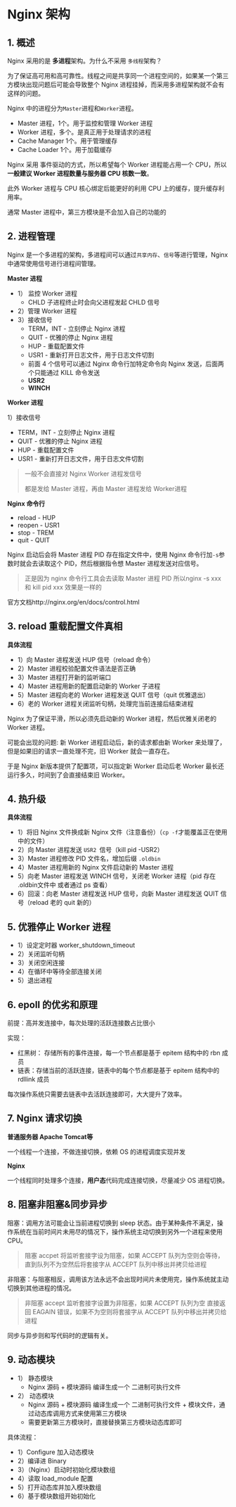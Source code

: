 # Nginx 架构

## 1. 概述

Nginx 采用的是 **多进程**架构。为什么不采用 `多线程`架构？

为了保证高可用和高可靠性。线程之间是共享同一个进程空间的，如果某一个第三方模块出现问题后可能会导致整个 Nginx 进程挂掉，而采用多进程架构就不会有这样的问题。

Nginx 中的进程分为`Master`进程和`Worker`进程。

* Master 进程，1个。用于监控和管理 Worker 进程
* Worker 进程，多个。是真正用于处理请求的进程
* Cache Manager 1个。用于管理缓存
* Cache Loader 1个。用于加载缓存

Nginx 采用 事件驱动的方式，所以希望每个 Worker 进程能占用一个 CPU，所以 **一般建议 Worker 进程数量与服务器 CPU 核数一致**。

此外 Worker 进程与 CPU 核心绑定后能更好的利用 CPU 上的缓存，提升缓存利用率。

通常 Master 进程中，第三方模块是不会加入自己的功能的





## 2. 进程管理

Nginx 是一个多进程的架构，多进程间可以通过`共享内存`、`信号`等进行管理，Nginx 中通常使用信号进行进程间管理。



**Master 进程**

* 1） 监控 Worker 进程
  * CHLD 子进程终止时会向父进程发起 CHLD 信号
* 2）管理 Worker 进程
* 3）接收信号
  * TERM，INT - 立刻停止 Nginx 进程
  * QUIT - 优雅的停止 Nginx 进程
  * HUP - 重载配置文件
  * USR1 - 重新打开日志文件，用于日志文件切割
  * 前面 4 个信号可以通过 Nginx 命令行加特定命令向 Nginx 发送，后面两个只能通过 KILL 命令发送
  * **USR2**
  * **WINCH**



**Worker 进程**

1）接收信号

* TERM，INT - 立刻停止 Nginx 进程
* QUIT - 优雅的停止 Nginx 进程
* HUP - 重载配置文件
* USR1 - 重新打开日志文件，用于日志文件切割

> 一般不会直接对 Nginx Worker 进程发信号
>
> 都是发给 Master 进程，再由 Master 进程发给 Worker进程



**Nginx 命令行**

* reload - HUP
* reopen - USR1
* stop - TREM
* quit - QUIT



Nginx 启动后会将 Master 进程 PID 存在指定文件中，使用 Nginx 命令行加`-s`参数时就会去读取这个 PID，然后根据指令想 Master 进程发送对应信号。

> 正是因为 nginx 命令行工具会去读取 Master 进程 PID 所以nginx -s xxx 和 kill pid xxx 效果是一样的

官方文档http://nginx.org/en/docs/control.html



## 3. reload 重载配置文件真相

**具体流程**

* 1）向 Master 进程发送 HUP 信号（reload 命令）
* 2）Master 进程校验配置文件语法是否正确
* 3）Master 进程打开新的监听端口
* 4）Master 进程用新的配置启动新的 Worker 子进程
* 5）Master 进程向老的 Worker 进程发送 QUIT 信号（quit 优雅退出）
* 6）老的 Worker 进程关闭监听句柄，处理完当前连接后结束进程

Nginx 为了保证平滑，所以必须先启动新的 Worker 进程，然后优雅关闭老的 Worker 进程。

可能会出现的问题: 新 Worker 进程启动后，新的请求都由新 Worker 来处理了，但是如果旧的请求一直处理不完，旧 Worker 就会一直存在。

于是 Nginx 新版本提供了配置项，可以指定新 Worker 启动后老 Worker 最长还运行多久，时间到了会直接结束旧 Worker。



## 4. 热升级

**具体流程**

* 1）将旧 Nginx 文件换成新 Nginx 文件（注意备份）（`cp -f`才能覆盖正在使用中的文件）
* 2）向 Master 进程发送 `USR2 `信号（kill pid -USR2）
* 3）Master 进程修改 PID 文件名，增加后缀 `.oldbin`
* 4）Master 进程用新的 Nginx 文件启动新的 Master 进程
* 5）向老 Master 进程发送 WINCH 信号，关闭老 Worker 进程（pid 存在 .oldbin文件中 或者通过 ps 查看）
* 6）回滚：向老 Master 进程发送 HUP 信号，向新 Master 进程发送 QUIT 信号（reload 老的 quit 新的）



## 5. 优雅停止 Worker 进程

* 1）设定定时器 worker_shutdown_timeout
* 2）关闭监听句柄
* 3）关闭空闲连接
* 4）在循环中等待全部连接关闭
* 5）退出进程



## 6. epoll 的优劣和原理

前提：高并发连接中，每次处理的活跃连接数占比很小

实现：

* 红黑树： 存储所有的事件连接，每一个节点都是基于 epitem 结构中的 rbn 成员
* 链表：存储当前的活跃连接，链表中的每个节点都是基于 epitem 结构中的 rdllink 成员

每次操作系统只需要去链表中去活跃连接即可，大大提升了效率。



## 7. Nginx 请求切换

**普通服务器 Apache Tomcat等**

一个线程一个连接，不做连接切换，依赖 OS 的进程调度实现并发

**Nginx**

一个线程同时处理多个连接，**用户态**代码完成连接切换，尽量减少 OS 进程切换。



## 8. 阻塞非阻塞&同步异步

阻塞：调用方法可能会让当前进程切换到 sleep 状态。由于某种条件不满足，操作系统在当前时间片未用尽的情况下，操作系统主动切换到另外一个进程来使用 CPU。

> 阻塞 accpet 将监听套接字设为阻塞，如果 ACCEPT 队列为空则会等待，直到队列不为空然后将套接字从 ACCEPT 队列中移出并拷贝给进程

非阻塞：与阻塞相反，调用该方法永远不会出现时间片未使用完，操作系统就主动切换到其他进程的情况。

> 非阻塞 accept 监听套接字设置为非阻塞，如果 ACCEPT 队列为空 直接返回 EAGAIN 错误，如果不为空则将套接字从 ACCEPT 队列中移出并拷贝给进程

同步与异步则和写代码时的逻辑有关。



## 9. 动态模块

* 1） 静态模块
  * Nginx 源码 + 模块源码 编译生成一个 二进制可执行文件
* 2） 动态模块
  * Nginx 源码 + 模块源码 编译生成一个 二进制可执行文件 + 模块文件，通过动态库调用方式来使用第三方模块
  * 需要更新第三方模块时，直接替换第三方模块动态库即可

具体流程：

* 1）Configure 加入动态模块
* 2）编译进 Binary
* 3）（Nginx）启动时初始化模块数组
* 4）读取 load_module 配置
* 5）打开动态库并加入模块数组
* 6）基于模块数组开始初始化